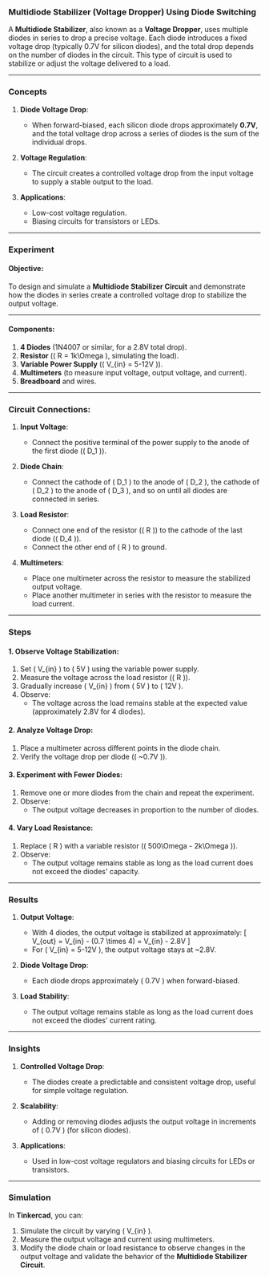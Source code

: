 ### **Multidiode Stabilizer (Voltage Dropper) Using Diode Switching**

A **Multidiode Stabilizer**, also known as a **Voltage Dropper**, uses multiple diodes in series to drop a precise voltage. Each diode introduces a fixed voltage drop (typically 0.7V for silicon diodes), and the total drop depends on the number of diodes in the circuit. This type of circuit is used to stabilize or adjust the voltage delivered to a load.

---

### Concepts

1. **Diode Voltage Drop**:
   - When forward-biased, each silicon diode drops approximately **0.7V**, and the total voltage drop across a series of diodes is the sum of the individual drops.

2. **Voltage Regulation**:
   - The circuit creates a controlled voltage drop from the input voltage to supply a stable output to the load.

3. **Applications**:
   - Low-cost voltage regulation.
   - Biasing circuits for transistors or LEDs.

---

### Experiment

#### **Objective**:
To design and simulate a **Multidiode Stabilizer Circuit** and demonstrate how the diodes in series create a controlled voltage drop to stabilize the output voltage.

---

#### **Components**:
1. **4 Diodes** (1N4007 or similar, for a 2.8V total drop).
2. **Resistor** (\( R = 1k\Omega \), simulating the load).
3. **Variable Power Supply** (\( V_{in} = 5-12V \)).
4. **Multimeters** (to measure input voltage, output voltage, and current).
5. **Breadboard** and wires.

---

### **Circuit Connections**:

1. **Input Voltage**:
   - Connect the positive terminal of the power supply to the anode of the first diode (\( D_1 \)).

2. **Diode Chain**:
   - Connect the cathode of \( D_1 \) to the anode of \( D_2 \), the cathode of \( D_2 \) to the anode of \( D_3 \), and so on until all diodes are connected in series.

3. **Load Resistor**:
   - Connect one end of the resistor (\( R \)) to the cathode of the last diode (\( D_4 \)).
   - Connect the other end of \( R \) to ground.

4. **Multimeters**:
   - Place one multimeter across the resistor to measure the stabilized output voltage.
   - Place another multimeter in series with the resistor to measure the load current.

---

### Steps

#### **1. Observe Voltage Stabilization**:
1. Set \( V_{in} \) to \( 5V \) using the variable power supply.
2. Measure the voltage across the load resistor (\( R \)).
3. Gradually increase \( V_{in} \) from \( 5V \) to \( 12V \).
4. Observe:
   - The voltage across the load remains stable at the expected value (approximately 2.8V for 4 diodes).

#### **2. Analyze Voltage Drop**:
1. Place a multimeter across different points in the diode chain.
2. Verify the voltage drop per diode (\( ~0.7V \)).

#### **3. Experiment with Fewer Diodes**:
1. Remove one or more diodes from the chain and repeat the experiment.
2. Observe:
   - The output voltage decreases in proportion to the number of diodes.

#### **4. Vary Load Resistance**:
1. Replace \( R \) with a variable resistor (\( 500\Omega - 2k\Omega \)).
2. Observe:
   - The output voltage remains stable as long as the load current does not exceed the diodes' capacity.

---

### Results

1. **Output Voltage**:
   - With 4 diodes, the output voltage is stabilized at approximately:
     \[
     V_{out} = V_{in} - (0.7 \times 4) = V_{in} - 2.8V
     \]
   - For \( V_{in} = 5-12V \), the output voltage stays at ~2.8V.

2. **Diode Voltage Drop**:
   - Each diode drops approximately \( 0.7V \) when forward-biased.

3. **Load Stability**:
   - The output voltage remains stable as long as the load current does not exceed the diodes' current rating.

---

### Insights

1. **Controlled Voltage Drop**:
   - The diodes create a predictable and consistent voltage drop, useful for simple voltage regulation.

2. **Scalability**:
   - Adding or removing diodes adjusts the output voltage in increments of \( 0.7V \) (for silicon diodes).

3. **Applications**:
   - Used in low-cost voltage regulators and biasing circuits for LEDs or transistors.

---

### Simulation
In **Tinkercad**, you can:
1. Simulate the circuit by varying \( V_{in} \).
2. Measure the output voltage and current using multimeters.
3. Modify the diode chain or load resistance to observe changes in the output voltage and validate the behavior of the **Multidiode Stabilizer Circuit**.